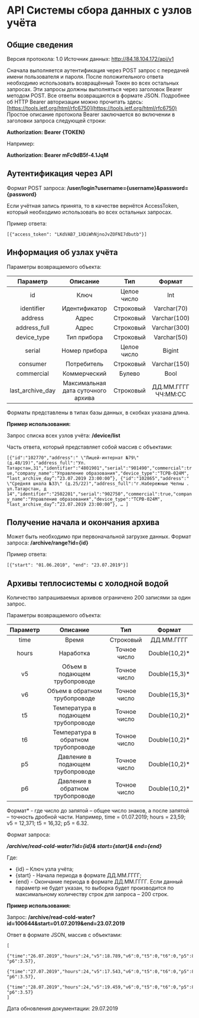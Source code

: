 # API Системы сбора данных с узлов учёта

## Общие сведения

Версия протокола: 1.0
Источник данных: http://84.18.104.172/api/v1

Сначала выполняется аутентификация через POST запрос с передачей имени пользователя и пароля. После положительного ответа необходимо использовать возвращённый Токен во всех остальных запросах. Эти запросы должны выполняться через заголовок Bearer методом POST. Все ответы возвращаются в формате JSON.
Подробнее об HTTP Bearer авторизации можно прочитать здесь: [https://tools.ietf.org/html/rfc6750](https://tools.ietf.org/html/rfc6750)
Простое описание протокола Bearer заключается во включении в заголовки запроса следующей строки:

**Authorization: Bearer {TOKEN}**

Например:

**Authorization: Bearer mFc9dB5f-4.1JqM**

## Аутентификация через API

Формат POST запроса: **/user/login?username={username}&password={password}**

Если учётная запись принята, то в качестве вернётся AccessToken, который необходимо использовать во всех остальных запросах.

Пример ответа:

```[{"access_token": "LKdVAB7_1XDiWhNjnoJvZOFNI7dbutb"}]```

## Информация об узлах учёта

Параметры возвращаемого объекта:

| Параметр   |  Описание  |  Тип  | Формат |
| :--------: | :--------: | :---: | :----: |
| id | Ключ | Целое число | Int |
| identifier | Идентификатор | Строковый | Varchar(70) |
| address | Адрес | Строковый | Varchar(100) |
| address_full | Адрес | Строковый | Varchar(300) |
| device_type | Тип прибора | Строковый | Varchar(50) |
| serial | Номер прибора | Целое число | Bigint |
| consumer | Потребитель | Строковый | Varchar(150) |
| commercial | Коммерческий | Булево | Bool |
| last_archive_day | Максимальная дата суточного архива	| Строковый | ДД.ММ.ГГГГ ЧЧ:ММ:СС |

Форматы представлены в типах базы данных, в скобках указана длина.

**Пример использования:**

Запрос списка всех узлов учёта: **/device/list**

Часть ответа, который представляет собой массив с объектами:

```[{"id":"102770","address":" \"Лицей-интернат №79\" (д.48/19)","address_full":"Ул. Татарстан,31","identifier":"4801901","serial":"901490","commercial":true,"company_name":"Управление образования","device_type":"ТСРВ-024М", ”last_archive_day”:”23.07.2019 23:00:00”}, {"id":"102865","address":" \"Средняя школа №33\" (д.25/22)","address_full":"г.Набережные Челны . ул.Татарстан, д 14","identifier":"2502201","serial":"902750","commercial":true,"company_name":"Управление образования","device_type":"ТСРВ-024М", ”last_archive_day”:”23.07.2019 23:00:00”}, … ]```

## Получение начала и окончания архива

Может быть необходимо при первоначальной загрузке данных.
Формат запроса: **/archive/range?id={id}**

Пример ответа:

```[{"start": "01.06.2010", "end": "23.07.2019"}]```

## Архивы теплосистемы c холодной водой

Количество запрашиваемых архивов ограничено 200 записями за один запрос.

Параметры возвращаемого объекта:

| Параметр  |	Описание  | Тип	 | Формат |
| :-------: | :---------: | :--: | :----: |
| time	    | Время	  | Строковый | ДД.ММ.ГГГГ |
| hours	    | Наработка | Точное число | Double(10,2)* |
| v5	    | Объем в подающем трубопроводе | Точное число | Double(15,3)* |
| v6	    | Объем в обратном трубопроводе | Точное число | Double(15,3)* |
| t5	    | Температура в подающем трубопроводе | Точное число | Double(10,2)* |
| t6	    | Температура в обратном трубопроводе | Точное число | Double(10,2)* |
| p5	    | Давление в подающем трубопроводе | Точное число | Double(10,2)* |
| p6	    | Давление в обратном трубопроводе | Точное число | Double(10,2)* |

Формат* - где число до запятой – общее число знаков, а после запятой – точность дробной части. Например, time = 01.07.2019; hours = 23,59; v5 = 12,371; t5 = 16,32; p5 = 6.32.

Формат запроса: 

***/archive/read-cold-water?id={id}& start={start}& end={end}***

Где:
* {id} – Ключ узла учёта;
* {start} - Начала периода в формате ДД.ММ.ГГГГ;
* {end} - Окончание периода в формате ДД.ММ.ГГГГ. Если данный параметр не будет указан, то выборка будет производится по максимальному количеству строк для запроса – 200 строк.

**Пример использования:**

Запрос: **/archive/read-cold-water?id=100644&start=01.07.2019&end=23.07.2019**

Ответ в формате JSON, массив с объектами:

```
[
	{"time":"26.07.2019","hours":24,"v5":18.789,"v6":0,"t5":0,"t6":0,"p5":8.16, "p6":3.57},
	{"time":"27.07.2019","hours":24,"v5":17.543,"v6":0,"t5":0,"t6":0,"p5":8.16, "p6":3.57},
	{"time":"28.07.2019","hours":24,"v5":19.459,"v6":0,"t5":0,"t6":0,"p5":8.16, "p6":3.57}
]
```

Дата обновления документации: 29.07.2019
